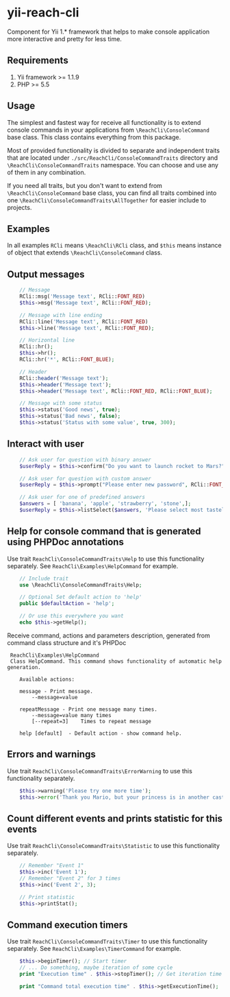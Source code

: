 yii-reach-cli
=============

Component for Yii 1.* framework that helps to make console application more
interactive and pretty for less time.

Requirements
------------

1. Yii framework >= 1.1.9
2. PHP >= 5.5

Usage
------------

The simplest and fastest way for receive all functionality is to extend console commands in your applications
from `\ReachCli\ConsoleCommand` base class. This class contains everything from this package.

Most of provided functionality is divided to separate and independent traits that are located under
`./src/ReachCli/ConsoleCommandTraits` directory and `\ReachCli\ConsoleCommandTraits` namespace. You can choose and use
any of them in any combination.

If you need all traits, but you don't want to extend from `\ReachCli\ConsoleCommand` base class, you can find all
traits combined into one `\ReachCli\ConsoleCommandTraits\AllTogether` for easier include to projects.

Examples
------------

In all examples `RCli` means `\ReachCli\RCli` class, and `$this` means
instance of object that extends `\ReachCli\ConsoleCommand` class.

## Output messages

```php
    // Message
    RCli::msg('Message text', RCli::FONT_RED)
    $this->msg('Message text', RCli::FONT_RED);

    // Message with line ending
    RCli::line('Message text', RCli::FONT_RED)
    $this->line('Message text', RCli::FONT_RED);

    // Horizontal line
    RCli::hr();
    $this->hr();
    RCli::hr('*', RCli::FONT_BLUE);

    // Header
    RCli::header('Message text');
    $this->header('Message text');
    $this->header('Message text', RCli::FONT_RED, RCli::FONT_BLUE);

    // Message with some status
    $this->status('Good news', true);
    $this->status('Bad news', false);
    $this->status('Status with some value', true, 300);

```

## Interact with user

```php
    // Ask user for question with binary answer
    $userReply = $this->confirm("Do you want to launch rocket to Mars?", RCli::FONT_YELLOW);

    // Ask user for question with custom answer
    $userReply = $this->prompt("Please enter new password", RCli::FONT_BLUE);

	// Ask user for one of predefined answers
    $answers = [ 'banana', 'apple', 'strawberry', 'stone',];
    $userReply = $this->listSelect($answers, 'Please select most tasteless thing', 'apple');

```

## Help for console command that is generated using PHPDoc annotations
Use trait `ReachCli\ConsoleCommandTraits\Help` to use this functionality separately.
See `ReachCli\Examples\HelpCommand` for example.

```php
    // Include trait
	use \ReachCli\ConsoleCommandTraits\Help;

	// Optional Set default action to 'help'
	public $defaultAction = 'help';

	// Or use this everywhere you want
	echo $this->getHelp();
```

Receive command, actions and parameters description, generated from command class structure and it's PHPDoc

```
 ReachCli\Examples\HelpCommand
 Class HelpCommand. This command shows functionality of automatic help generation.

	Available actions:

	message - Print message.
		--message=value

	repeatMessage - Print one message many times.
		--message=value	many times
		[--repeat=3]	Times to repeat message

	help [default]  - Default action - show command help.
```

## Errors and warnings
Use trait `ReachCli\ConsoleCommandTraits\ErrorWarning` to use this functionality separately.

```php
    $this->warning('Please try one more time');
    $this->error('Thank you Mario, but your princess is in another castle!');
```

## Count different events and prints statistic for this events
Use trait `ReachCli\ConsoleCommandTraits\Statistic` to use this functionality separately.

```php
    // Remember "Event 1"
    $this->inc('Event 1');
    // Remember "Event 2" for 3 times
    $this->inc('Event 2', 3);

    // Print statistic
    $this->printStat();
```

## Command execution timers
Use trait `ReachCli\ConsoleCommandTraits\Timer` to use this functionality separately.
See `ReachCli\Examples\TimerCommand` for example.

```php
    $this->beginTimer(); // Start timer
    // ... Do something, maybe iteration of some cycle
    print "Execution time" . $this->stopTimer(); // Get iteration time

    print "Command total execution time" . $this->getExecutionTime();
```


